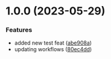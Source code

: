 # 1.0.0 (2023-05-29)


### Features

* added new test feat ([abe908a](https://github.com/Pdhenrique/SemanticReleaseApply/commit/abe908a126b214df3f7d420b9ca8f00cf3cefe68))
* updating workflows ([80ec4dd](https://github.com/Pdhenrique/SemanticReleaseApply/commit/80ec4ddbcd5a309ac2f1b3fb5d4ddd0884a8ded6))
